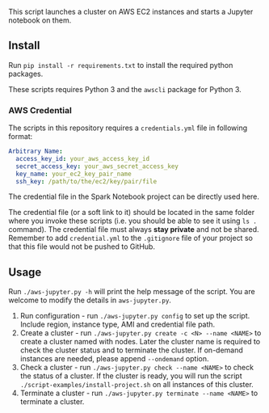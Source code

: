 This script launches a cluster on AWS EC2 instances and starts a Jupyter notebook on them.

## Install

Run `pip install -r requirements.txt` to install the required python packages.

These scripts requires Python 3 and the `awscli` package for Python 3.


### AWS Credential

The scripts in this repository requires a `credentials.yml` file in following format:

```yaml
Arbitrary Name:
  access_key_id: your_aws_access_key_id
  secret_access_key: your_aws_secret_access_key
  key_name: your_ec2_key_pair_name
  ssh_key: /path/to/the/ec2/key/pair/file
```

The credential file in the Spark Notebook project can be directly used here. 

The credential file (or a soft link to it) should be located in the same folder where
you invoke these scripts (i.e. you should be able to see it using `ls .` command).
The credential file must always **stay private** and not be shared. Remember to add
`credential.yml` to the `.gitignore` file of your project so that this
file would not be pushed to GitHub.


## Usage 

Run `./aws-jupyter.py -h` will print the help message of the script. You are welcome to modify the details in `aws-jupyter.py`.

1. Run configuration - run `./aws-jupyter.py config` to set up the script. Include region, instance type, AMI and credential file path.
2. Create a cluster - run `./aws-jupyter.py create -c <N> --name <NAME>` to create a cluster
named <NAME> with <N> nodes. Later the cluster name is required to check the cluster status and
to terminate the cluster.
If on-demand instances are needed, please append `--ondemand` option.
3. Check a cluster - run `./aws-jupyter.py check --name <NAME>` to check the status of a cluster.
If the cluster is ready, you will run the script `./script-examples/install-project.sh` on all instances of this cluster.
4. Terminate a cluster - run `./aws-jupyter.py terminate --name <NAME>` to terminate a cluster.

